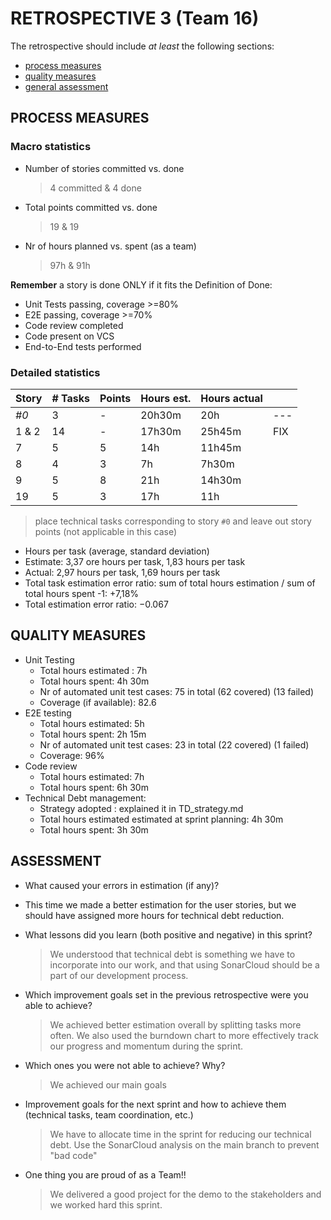 # RETROSPECTIVE 3 (Team 16)

The retrospective should include _at least_ the following
sections:

- [process measures](#process-measures)
- [quality measures](#quality-measures)
- [general assessment](#assessment)

## PROCESS MEASURES

### Macro statistics

- Number of stories committed vs. done
  > 4 committed & 4 done
- Total points committed vs. done
  > 19 & 19
- Nr of hours planned vs. spent (as a team)
  > 97h & 91h

**Remember** a story is done ONLY if it fits the Definition of Done:

- Unit Tests passing, coverage >=80%
- E2E passing, coverage >=70%
- Code review completed
- Code present on VCS
- End-to-End tests performed

### Detailed statistics

| Story | # Tasks | Points | Hours est. | Hours actual     |     |
| ----- | ------- | ------ | ---------- | ---------------- | --- |
| _#0_  | 3       | -      | 20h30m     | 20h              | --- |
| 1 & 2 | 14      | -      | 17h30m        | 25h45m | FIX |
| 7     | 5       | 5      | 14h        | 11h45m           |     |
| 8     | 4       | 3      | 7h         | 7h30m            |     |
| 9     | 5       | 8      | 21h        | 14h30m           |     |
| 19    | 5       | 3      | 17h        | 11h       |     |

> place technical tasks corresponding to story `#0` and leave out story points (not applicable in this case)

- Hours per task (average, standard deviation)
- Estimate: 3,37 ore hours per task,  1,83 hours per task
- Actual: 2,97 hours per task, 1,69 hours per task
- Total task estimation error ratio: sum of total hours estimation / sum of total hours spent -1: +7,18%
- Total estimation error ratio: −0.067

## QUALITY MEASURES

- Unit Testing
  - Total hours estimated : 7h
  - Total hours spent: 4h 30m
  - Nr of automated unit test cases: 75 in total (62 covered) (13 failed)
  - Coverage (if available): 82.6
- E2E testing
  - Total hours estimated: 5h
  - Total hours spent: 2h 15m
  - Nr of automated unit test cases: 23 in total (22 covered) (1 failed)
  - Coverage: 96%
- Code review
  - Total hours estimated: 7h
  - Total hours spent: 6h 30m
- Technical Debt management:
  - Strategy adopted : explained it in TD_strategy.md
  - Total hours estimated estimated at sprint planning: 4h 30m
  - Total hours spent: 3h 30m

## ASSESSMENT

- What caused your errors in estimation (if any)?
- This time we made a better estimation for the user stories, but we should have assigned more hours for technical debt reduction.

- What lessons did you learn (both positive and negative) in this sprint?

  > We understood that technical debt is something we have to incorporate into our work, and that using SonarCloud should be a part of our development process.

- Which improvement goals set in the previous retrospective were you able to achieve?

  > We achieved better estimation overall by splitting tasks more often. We also used the burndown chart to more effectively track our progress and momentum during the sprint.

- Which ones you were not able to achieve? Why?

  > We achieved our main goals

- Improvement goals for the next sprint and how to achieve them (technical tasks, team coordination, etc.)

  > We have to allocate time in the sprint for reducing our technical debt. Use the SonarCloud analysis on the main branch to prevent "bad code"

- One thing you are proud of as a Team!!
  > We delivered a good project for the demo to the stakeholders and we worked hard this sprint.
